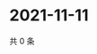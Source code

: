 # 2021-11-11

共 0 条

<!-- BEGIN WEIBO -->
<!-- 最后更新时间 Thu Nov 11 2021 02:00:44 GMT+0800 (China Standard Time) -->

<!-- END WEIBO -->

